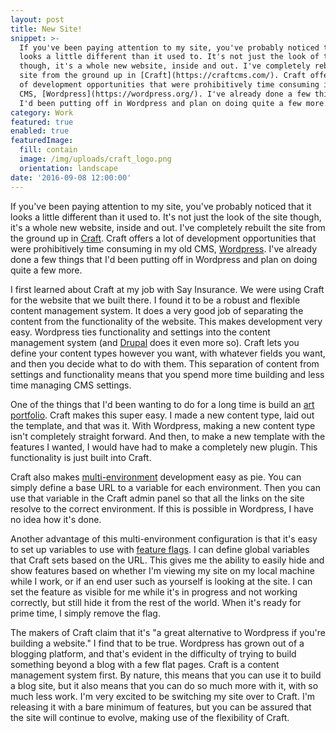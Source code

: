 ```yaml
---
layout: post
title: New Site!
snippet: >-
  If you've been paying attention to my site, you've probably noticed that it
  looks a little different than it used to. It's not just the look of the site
  though, it's a whole new website, inside and out. I've completely rebuilt the
  site from the ground up in [Craft](https://craftcms.com/). Craft offers a lot
  of development opportunities that were prohibitively time consuming in my old
  CMS, [Wordpress](https://wordpress.org/). I've already done a few things that
  I'd been putting off in Wordpress and plan on doing quite a few more.
category: Work
featured: true
enabled: true
featuredImage:
  fill: contain
  image: /img/uploads/craft_logo.png
  orientation: landscape
date: '2016-09-08 12:00:00'
---
```

If you've been paying attention to my site, you've probably noticed that it looks a little different than it used to. It's not just the look of the site though, it's a whole new website, inside and out. I've completely rebuilt the site from the ground up in [Craft](https://craftcms.com/). Craft offers a lot of development opportunities that were prohibitively time consuming in my old CMS, [Wordpress](https://wordpress.org/). I've already done a few things that I'd been putting off in Wordpress and plan on doing quite a few more. 

I first learned about Craft at my job with Say Insurance. We were using Craft for the website that we built there. I found it to be a robust and flexible content management system. It does a very good job of separating the content from the functionality of the website. This makes development very easy. Wordpress ties functionality and settings into the content management system (and [Drupal](https://www.drupal.org/) does it even more so). Craft lets you define your content types however you want, with whatever fields you want, and then you decide what to do with them. This separation of content from settings and functionality means that you spend more time building and less time managing CMS settings.

One of the things that I'd been wanting to do for a long time is build an [art portfolio](/art). Craft makes this super easy. I made a new content type, laid out the template, and that was it. With Wordpress, making a new content type isn't completely straight forward. And then, to make a new template with the features I wanted, I would have had to make a completely new plugin. This functionality is just built into Craft.

Craft also makes [multi-environment](https://craftcms.com/docs/multi-environment-configs) development easy as pie. You can simply define a base URL to a variable for each environment. Then you can use that variable in the Craft admin panel so that all the links on the site resolve to the correct environment. If this is possible in Wordpress, I have no idea how it's done.

Another advantage of this multi-environment configuration is that it's easy to set up variables to use with [feature flags](https://en.wikipedia.org/wiki/Feature_toggle). I can define global variables that Craft sets based on the URL. This gives me the ability to easily hide and show features based on whether I'm viewing my site on my local machine while I work, or if an end user such as yourself is looking at the site. I can set the feature as visible for me while it's in progress and not working correctly, but still hide it from the rest of the world. When it's ready for prime time, I simply remove the flag. 

The makers of Craft claim that it's "a great alternative to Wordpress if you're building a website." I find that to be true. Wordpress has grown out of a blogging platform, and that's evident in the difficulty of trying to build something beyond a blog with a few flat pages. Craft is a content management system first. By nature, this means that you can use it to build a blog site, but it also means that you can do so much more with it, with so much less work. I'm very excited to be switching my site over to Craft. I'm releasing it with a bare minimum of features, but you can be assured that the site will continue to evolve, making use of the flexibility of Craft.
